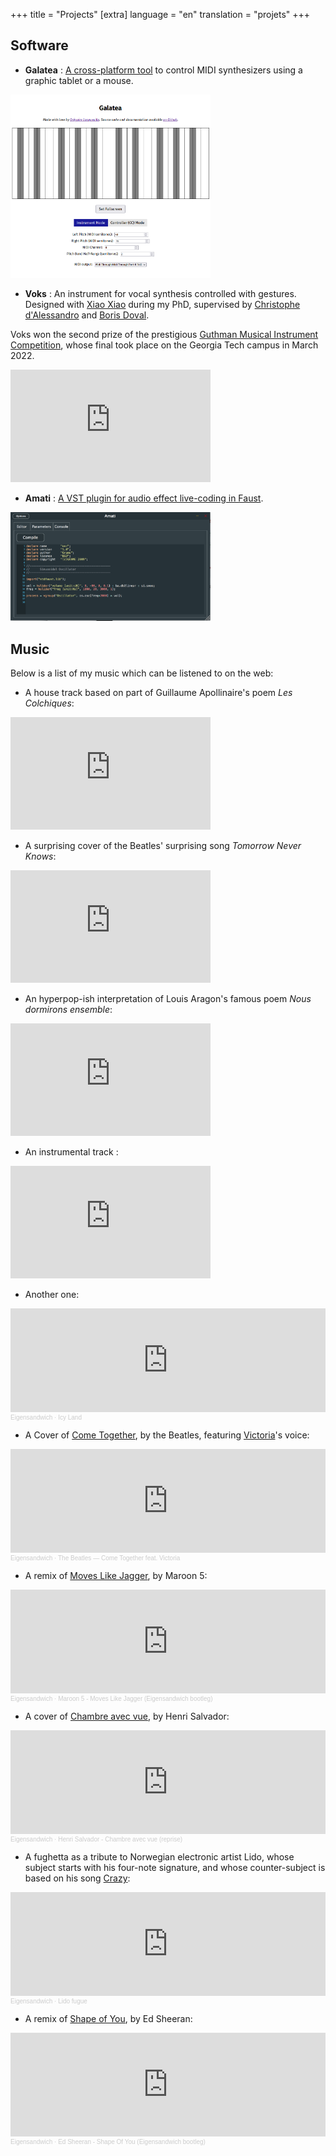 +++
title = "Projects"
[extra]
language = "en"
translation = "projets"
+++

Software
---------

* **Galatea** : [A cross-platform tool](https://glocq.github.io/en/galatea/) to control MIDI synthesizers using a graphic tablet or a mouse.

<img src="/images/galatea.png" alt="amati" width="320"/>

* **Voks** : An instrument for vocal synthesis controlled with gestures. Designed with [Xiao Xiao](http://portfolio.xiaosquared.com/) during my PhD, supervised by [Christophe d'Alessandro](http://www.lam.jussieu.fr/Membres/DAlessandro/index.php) and [Boris Doval](http://www.lam.jussieu.fr/Membres/Doval/index.php).

Voks won the second prize of the prestigious [Guthman Musical Instrument Competition](https://guthman.gatech.edu/2022-finalists#tvoks), whose final took place on the Georgia Tech campus in March 2022.

<iframe width="320" height="180" src="https://www.youtube-nocookie.com/embed/jJdVsv_-WIo" title="YouTube video player" frameborder="0" allow="accelerometer; autoplay; clipboard-write; encrypted-media; gyroscope; picture-in-picture" allowfullscreen></iframe>

* **Amati** : [A VST plugin for audio effect live-coding in Faust](https://github.com/glocq/Amati/).

<img src="/images/amati.png" alt="amati" width="320"/>

Music
------

Below is a list of my music which can be listened to on the web:

* A house track based on part of Guillaume Apollinaire's poem *Les Colchiques*:
<iframe width="320" height="180" src="https://www.youtube-nocookie.com/embed/Iha8YAQTzro" title="YouTube video player" frameborder="0" allow="accelerometer; autoplay; clipboard-write; encrypted-media; gyroscope; picture-in-picture" allowfullscreen></iframe>

* A surprising cover of the Beatles' surprising song *Tomorrow Never Knows*:
<iframe width="320" height="180" src="https://www.youtube-nocookie.com/embed/hQGUeKgqWlA" title="YouTube video player" frameborder="0" allow="accelerometer; autoplay; clipboard-write; encrypted-media; gyroscope; picture-in-picture" allowfullscreen></iframe>

* An hyperpop-ish interpretation of Louis Aragon's famous poem *Nous dormirons ensemble*:
<iframe width="320" height="180" src="https://www.youtube-nocookie.com/embed/rtl5l-eysk4" title="YouTube video player" frameborder="0" allow="accelerometer; autoplay; clipboard-write; encrypted-media; gyroscope; picture-in-picture" allowfullscreen></iframe>

* An instrumental track :
<iframe width="320" height="180" src="https://www.youtube-nocookie.com/embed/dtxTwcpSpKU" title="YouTube video player" frameborder="0" allow="accelerometer; autoplay; clipboard-write; encrypted-media; gyroscope; picture-in-picture" allowfullscreen></iframe>

* Another one:
<iframe width="100%" height="166" scrolling="no" frameborder="no" allow="autoplay" src="https://w.soundcloud.com/player/?url=https%3A//api.soundcloud.com/tracks/1095856666&color=%23272727&auto_play=false&hide_related=false&show_comments=true&show_user=true&show_reposts=false&show_teaser=true"></iframe><div style="font-size: 10px; color: #cccccc;line-break: anywhere;word-break: normal;overflow: hidden;white-space: nowrap;text-overflow: ellipsis; font-family: Interstate,Lucida Grande,Lucida Sans Unicode,Lucida Sans,Garuda,Verdana,Tahoma,sans-serif;font-weight: 100;"><a href="https://soundcloud.com/eigensandwich" title="Eigensandwich" target="_blank" style="color: #cccccc; text-decoration: none;">Eigensandwich</a> · <a href="https://soundcloud.com/eigensandwich/icy-land" title="Icy Land" target="_blank" style="color: #cccccc; text-decoration: none;">Icy Land</a></div>

* A Cover of [Come Together](https://www.youtube.com/watch?v=oolpPmuK2I8), by the Beatles, featuring [Victoria](https://www.instagram.com/kahndlelight/)'s voice:
<iframe width="100%" height="166" scrolling="no" frameborder="no" allow="autoplay" src="https://w.soundcloud.com/player/?url=https%3A//api.soundcloud.com/tracks/746065693&color=%23272727&auto_play=false&hide_related=false&show_comments=true&show_user=true&show_reposts=false&show_teaser=true"></iframe><div style="font-size: 10px; color: #cccccc;line-break: anywhere;word-break: normal;overflow: hidden;white-space: nowrap;text-overflow: ellipsis; font-family: Interstate,Lucida Grande,Lucida Sans Unicode,Lucida Sans,Garuda,Verdana,Tahoma,sans-serif;font-weight: 100;"><a href="https://soundcloud.com/eigensandwich" title="Eigensandwich" target="_blank" style="color: #cccccc; text-decoration: none;">Eigensandwich</a> · <a href="https://soundcloud.com/eigensandwich/come-together" title="The Beatles — Come Together feat. Victoria" target="_blank" style="color: #cccccc; text-decoration: none;">The Beatles — Come Together feat. Victoria</a></div>

* A remix of [Moves Like Jagger](https://www.youtube.com/watch?v=iEPTlhBmwRg), by Maroon 5:
<iframe width="100%" height="166" scrolling="no" frameborder="no" allow="autoplay" src="https://w.soundcloud.com/player/?url=https%3A//api.soundcloud.com/tracks/484453197&color=%23272727&auto_play=false&hide_related=false&show_comments=true&show_user=true&show_reposts=false&show_teaser=true"></iframe><div style="font-size: 10px; color: #cccccc;line-break: anywhere;word-break: normal;overflow: hidden;white-space: nowrap;text-overflow: ellipsis; font-family: Interstate,Lucida Grande,Lucida Sans Unicode,Lucida Sans,Garuda,Verdana,Tahoma,sans-serif;font-weight: 100;"><a href="https://soundcloud.com/eigensandwich" title="Eigensandwich" target="_blank" style="color: #cccccc; text-decoration: none;">Eigensandwich</a> · <a href="https://soundcloud.com/eigensandwich/jagger" title="Maroon 5 - Moves Like Jagger (Eigensandwich bootleg)" target="_blank" style="color: #cccccc; text-decoration: none;">Maroon 5 - Moves Like Jagger (Eigensandwich bootleg)</a></div>

* A cover of [Chambre avec vue](https://www.youtube.com/watch?v=RFlEHyjVe00), by Henri Salvador:
<iframe width="100%" height="166" scrolling="no" frameborder="no" allow="autoplay" src="https://w.soundcloud.com/player/?url=https%3A//api.soundcloud.com/tracks/480633492&color=%23272727&auto_play=false&hide_related=false&show_comments=true&show_user=true&show_reposts=false&show_teaser=true"></iframe><div style="font-size: 10px; color: #cccccc;line-break: anywhere;word-break: normal;overflow: hidden;white-space: nowrap;text-overflow: ellipsis; font-family: Interstate,Lucida Grande,Lucida Sans Unicode,Lucida Sans,Garuda,Verdana,Tahoma,sans-serif;font-weight: 100;"><a href="https://soundcloud.com/eigensandwich" title="Eigensandwich" target="_blank" style="color: #cccccc; text-decoration: none;">Eigensandwich</a> · <a href="https://soundcloud.com/eigensandwich/chambre" title="Henri Salvador - Chambre avec vue (reprise)" target="_blank" style="color: #cccccc; text-decoration: none;">Henri Salvador - Chambre avec vue (reprise)</a></div>

* A fughetta as a tribute to Norwegian electronic artist Lido, whose subject starts with his four-note signature, and whose counter-subject is based on his song [Crazy](https://www.youtube.com/watch?v=z0z6KnDNyag):
<iframe width="100%" height="166" scrolling="no" frameborder="no" allow="autoplay" src="https://w.soundcloud.com/player/?url=https%3A//api.soundcloud.com/tracks/324639993&color=%23272727&auto_play=false&hide_related=false&show_comments=true&show_user=true&show_reposts=false&show_teaser=true"></iframe><div style="font-size: 10px; color: #cccccc;line-break: anywhere;word-break: normal;overflow: hidden;white-space: nowrap;text-overflow: ellipsis; font-family: Interstate,Lucida Grande,Lucida Sans Unicode,Lucida Sans,Garuda,Verdana,Tahoma,sans-serif;font-weight: 100;"><a href="https://soundcloud.com/eigensandwich" title="Eigensandwich" target="_blank" style="color: #cccccc; text-decoration: none;">Eigensandwich</a> · <a href="https://soundcloud.com/eigensandwich/lido-fugue" title="Lido fugue" target="_blank" style="color: #cccccc; text-decoration: none;">Lido fugue</a></div>

* A remix of [Shape of You](https://www.youtube.com/watch?v=JGwWNGJdvx8), by Ed Sheeran:
<iframe width="100%" height="166" scrolling="no" frameborder="no" allow="autoplay" src="https://w.soundcloud.com/player/?url=https%3A//api.soundcloud.com/tracks/317201833&color=%23272727&auto_play=false&hide_related=false&show_comments=true&show_user=true&show_reposts=false&show_teaser=true"></iframe><div style="font-size: 10px; color: #cccccc;line-break: anywhere;word-break: normal;overflow: hidden;white-space: nowrap;text-overflow: ellipsis; font-family: Interstate,Lucida Grande,Lucida Sans Unicode,Lucida Sans,Garuda,Verdana,Tahoma,sans-serif;font-weight: 100;"><a href="https://soundcloud.com/eigensandwich" title="Eigensandwich" target="_blank" style="color: #cccccc; text-decoration: none;">Eigensandwich</a> · <a href="https://soundcloud.com/eigensandwich/shape-of-you" title="Ed Sheeran - Shape Of You (Eigensandwich bootleg)" target="_blank" style="color: #cccccc; text-decoration: none;">Ed Sheeran - Shape Of You (Eigensandwich bootleg)</a></div>
